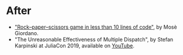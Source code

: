 # After

- ["Rock–paper–scissors game in less than 10 lines of code"](https://giordano.github.io/blog/2017-11-03-rock-paper-scissors/), by Mosè Giordano.
- "The Unreasonable Effectiveness of Multiple Dispatch", by Stefan Karpinski at JuliaCon 2019, available on [YouTube](https://youtu.be/kc9HwsxE1OY).
